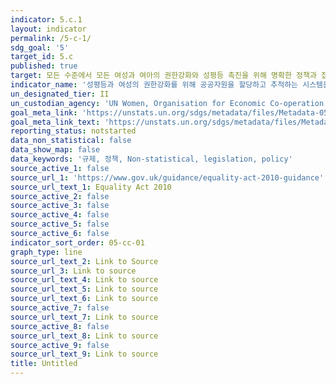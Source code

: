 ```yaml
---
indicator: 5.c.1
layout: indicator
permalink: /5-c-1/
sdg_goal: '5'
target_id: 5.c
published: true
target: 모든 수준에서 모든 여성과 여아의 권한강화와 성평등 촉진을 위해 명확한 정책과 집행가능한 법을 채택하고 강화
indicator_name: '성평등과 여성의 권한강화를 위해 공공자원을 할당하고 추적하는 시스템을 갖춘 국가의 비율 '
un_designated_tier: II
un_custodian_agency: 'UN Women, Organisation for Economic Co-operation and Development (OECD)'
goal_meta_link: 'https://unstats.un.org/sdgs/metadata/files/Metadata-05-0c-01.pdf'
goal_meta_link_text: 'https://unstats.un.org/sdgs/metadata/files/Metadata-05-0c-01.pdf'
reporting_status: notstarted
data_non_statistical: false
data_show_map: false
data_keywords: '규제, 정책, Non-statistical, legislation, policy'
source_active_1: false
source_url_1: 'https://www.gov.uk/guidance/equality-act-2010-guidance'
source_url_text_1: Equality Act 2010
source_active_2: false
source_active_3: false
source_active_4: false
source_active_5: false
source_active_6: false
indicator_sort_order: 05-cc-01
graph_type: line
source_url_text_2: Link to Source
source_url_3: Link to source
source_url_text_4: Link to source
source_url_text_5: Link to source
source_url_text_6: Link to source
source_active_7: false
source_url_text_7: Link to source
source_active_8: false
source_url_text_8: Link to source
source_active_9: false
source_url_text_9: Link to source
title: Untitled
---
```

